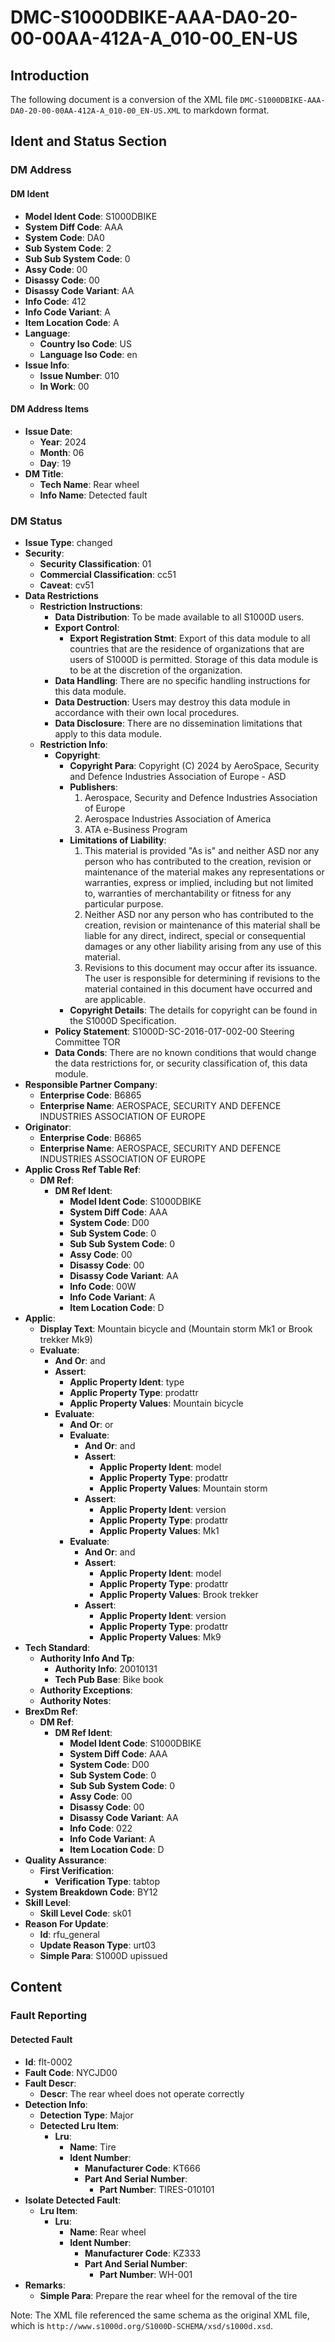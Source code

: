 # DMC-S1000DBIKE-AAA-DA0-20-00-00AA-412A-A_010-00_EN-US
## Introduction
The following document is a conversion of the XML file `DMC-S1000DBIKE-AAA-DA0-20-00-00AA-412A-A_010-00_EN-US.XML` to markdown format.

## Ident and Status Section
### DM Address
#### DM Ident
* **Model Ident Code**: S1000DBIKE
* **System Diff Code**: AAA
* **System Code**: DA0
* **Sub System Code**: 2
* **Sub Sub System Code**: 0
* **Assy Code**: 00
* **Disassy Code**: 00
* **Disassy Code Variant**: AA
* **Info Code**: 412
* **Info Code Variant**: A
* **Item Location Code**: A
* **Language**:
	+ **Country Iso Code**: US
	+ **Language Iso Code**: en
* **Issue Info**:
	+ **Issue Number**: 010
	+ **In Work**: 00

#### DM Address Items
* **Issue Date**:
	+ **Year**: 2024
	+ **Month**: 06
	+ **Day**: 19
* **DM Title**:
	+ **Tech Name**: Rear wheel
	+ **Info Name**: Detected fault

### DM Status
* **Issue Type**: changed
* **Security**:
	+ **Security Classification**: 01
	+ **Commercial Classification**: cc51
	+ **Caveat**: cv51
* **Data Restrictions**
	+ **Restriction Instructions**:
		- **Data Distribution**: To be made available to all S1000D users.
		- **Export Control**:
			- **Export Registration Stmt**: Export of this data module to all countries that are the residence of organizations that are users of S1000D is permitted. Storage of this data module is to be at the discretion of the organization.
		- **Data Handling**: There are no specific handling instructions for this data module.
		- **Data Destruction**: Users may destroy this data module in accordance with their own local procedures.
		- **Data Disclosure**: There are no dissemination limitations that apply to this data module.
	+ **Restriction Info**:
		- **Copyright**:
			- **Copyright Para**: Copyright (C) 2024 by AeroSpace, Security and Defence Industries Association of Europe - ASD
			- **Publishers**:
				1. Aerospace, Security and Defence Industries Association of Europe
				2. Aerospace Industries Association of America
				3. ATA e-Business Program
			- **Limitations of Liability**:
				1. This material is provided "As is" and neither ASD nor any person who has contributed to the creation, revision or maintenance of the material makes any representations or warranties, express or implied, including but not limited to, warranties of merchantability or fitness for any particular purpose.
				2. Neither ASD nor any person who has contributed to the creation, revision or maintenance of this material shall be liable for any direct, indirect, special or consequential damages or any other liability arising from any use of this material.
				3. Revisions to this document may occur after its issuance. The user is responsible for determining if revisions to the material contained in this document have occurred and are applicable.
			- **Copyright Details**: The details for copyright can be found in the S1000D Specification.
		- **Policy Statement**: S1000D-SC-2016-017-002-00 Steering Committee TOR
		- **Data Conds**: There are no known conditions that would change the data restrictions for, or security classification of, this data module.
* **Responsible Partner Company**:
	+ **Enterprise Code**: B6865
	+ **Enterprise Name**: AEROSPACE, SECURITY AND DEFENCE INDUSTRIES ASSOCIATION OF EUROPE
* **Originator**:
	+ **Enterprise Code**: B6865
	+ **Enterprise Name**: AEROSPACE, SECURITY AND DEFENCE INDUSTRIES ASSOCIATION OF EUROPE
* **Applic Cross Ref Table Ref**:
	+ **DM Ref**:
		- **DM Ref Ident**:
			- **Model Ident Code**: S1000DBIKE
			- **System Diff Code**: AAA
			- **System Code**: D00
			- **Sub System Code**: 0
			- **Sub Sub System Code**: 0
			- **Assy Code**: 00
			- **Disassy Code**: 00
			- **Disassy Code Variant**: AA
			- **Info Code**: 00W
			- **Info Code Variant**: A
			- **Item Location Code**: D
* **Applic**:
	+ **Display Text**: Mountain bicycle and (Mountain storm Mk1 or Brook trekker Mk9)
	+ **Evaluate**:
		- **And Or**: and
		- **Assert**:
			- **Applic Property Ident**: type
			- **Applic Property Type**: prodattr
			- **Applic Property Values**: Mountain bicycle
		- **Evaluate**:
			- **And Or**: or
			- **Evaluate**:
				- **And Or**: and
				- **Assert**:
					- **Applic Property Ident**: model
					- **Applic Property Type**: prodattr
					- **Applic Property Values**: Mountain storm
				- **Assert**:
					- **Applic Property Ident**: version
					- **Applic Property Type**: prodattr
					- **Applic Property Values**: Mk1
			- **Evaluate**:
				- **And Or**: and
				- **Assert**:
					- **Applic Property Ident**: model
					- **Applic Property Type**: prodattr
					- **Applic Property Values**: Brook trekker
				- **Assert**:
					- **Applic Property Ident**: version
					- **Applic Property Type**: prodattr
					- **Applic Property Values**: Mk9
* **Tech Standard**:
	+ **Authority Info And Tp**:
		- **Authority Info**: 20010131
		- **Tech Pub Base**: Bike book
	+ **Authority Exceptions**:
	+ **Authority Notes**:
* **BrexDm Ref**:
	+ **DM Ref**:
		- **DM Ref Ident**:
			- **Model Ident Code**: S1000DBIKE
			- **System Diff Code**: AAA
			- **System Code**: D00
			- **Sub System Code**: 0
			- **Sub Sub System Code**: 0
			- **Assy Code**: 00
			- **Disassy Code**: 00
			- **Disassy Code Variant**: AA
			- **Info Code**: 022
			- **Info Code Variant**: A
			- **Item Location Code**: D
* **Quality Assurance**:
	+ **First Verification**:
		- **Verification Type**: tabtop
* **System Breakdown Code**: BY12
* **Skill Level**:
	+ **Skill Level Code**: sk01
* **Reason For Update**:
	+ **Id**: rfu_general
	+ **Update Reason Type**: urt03
	+ **Simple Para**: S1000D upissued

## Content
### Fault Reporting
#### Detected Fault
* **Id**: flt-0002
* **Fault Code**: NYCJD00
* **Fault Descr**:
	+ **Descr**: The rear wheel does not operate correctly
* **Detection Info**:
	+ **Detection Type**: Major
	+ **Detected Lru Item**:
		- **Lru**:
			- **Name**: Tire
			- **Ident Number**:
				- **Manufacturer Code**: KT666
				- **Part And Serial Number**:
					- **Part Number**: TIRES-010101
* **Isolate Detected Fault**:
	+ **Lru Item**:
		- **Lru**:
			- **Name**: Rear wheel
			- **Ident Number**:
				- **Manufacturer Code**: KZ333
				- **Part And Serial Number**:
					- **Part Number**: WH-001
* **Remarks**:
	+ **Simple Para**: Prepare the rear wheel for the removal of the tire

Note: The XML file referenced the same schema as the original XML file, which is `http://www.s1000d.org/S1000D-SCHEMA/xsd/s1000d.xsd`.
